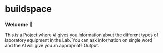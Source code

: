 # buildspace 
### Welcome 👋
This is a Project where AI gives you information about the different types of laboratory equipment in the Lab. You can ask information on single word and the AI will give you an appropriate Output. 
